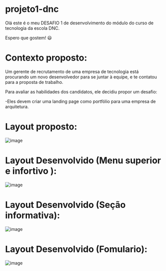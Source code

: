 # projeto1-dnc
Olá este é o meu DESAFIO 1 de desenvolvimento do módulo do curso de tecnologia da escola DNC.

Espero que gostem! 😃
# Contexto proposto:
Um gerente de recrutamento de uma empresa de tecnologia está procurando um
novo desenvolvedor para se juntar à equipe, e te contatou para a proposta de trabalho.

Para avaliar as habilidades dos candidatos, ele decidiu propor um desafio: 

-Eles devem criar uma landing page como portfólio para uma empresa de arquitetura.

# Layout proposto: 

![image](https://github.com/EmanoelAngelo/projeto1-dnc/assets/155268752/0b2e7ba0-b95f-4895-bc9e-c179045783c6)
# Layout Desenvolvido (Menu superior e infortivo ):
![image](https://github.com/EmanoelAngelo/projeto1-dnc/assets/155268752/33e957db-cf21-4591-b0fc-31a1c3827527)

# Layout Desenvolvido (Seção informativa):
![image](https://github.com/EmanoelAngelo/projeto1-dnc/assets/155268752/36a6d309-c539-47b8-8edb-b0d28f30b841)

# Layout Desenvolvido (Fomulario):
![image](https://github.com/EmanoelAngelo/projeto1-dnc/assets/155268752/f80220fe-4358-4bbd-9fe2-80b2a2ac4e67)
